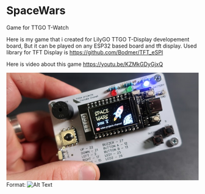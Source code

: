 # SpaceWars
Game for TTGO T-Watch 

Here is my game that i created for LilyGO TTGO T-Display developement board, But it can be played
on any ESP32 based board and tft display. Used library for TFT Display is https://github.com/Bodmer/TFT_eSPI

Here is video about this game 
https://youtu.be/KZMkGDyGjxQ

![GitHub Logo](/tuumb.jpg)
Format: ![Alt Text](url)
